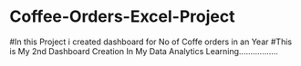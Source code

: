 # Coffee-Orders-Excel-Project
#In this Project i created dashboard for No of Coffe orders in an Year
#This is My 2nd Dashboard Creation In My Data Analytics Learning.................
